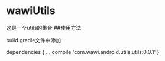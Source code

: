 # wawiUtils
这是一个utils的集合
##使用方法

build.gradle文件中添加:

dependencies {
    ...
  compile 'com.wawi.android.utils:utils:0.0.1'
}


